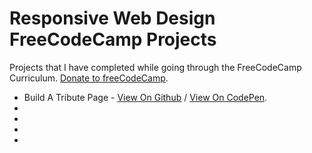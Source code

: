 # Responsive Web Design FreeCodeCamp Projects

Projects that I have completed while going through the FreeCodeCamp Curriculum. [Donate to freeCodeCamp].

- Build A Tribute Page - [View On Github](https://arcismd.github.io/freecodecamp-projects/responsive-web-design/tribute-page/) / [View On CodePen](https://codepen.io/arcismd/full/MWOjJEq).
-
-
-
-

[Donate to freeCodeCamp]: <https://www.freecodecamp.org/donate/>
